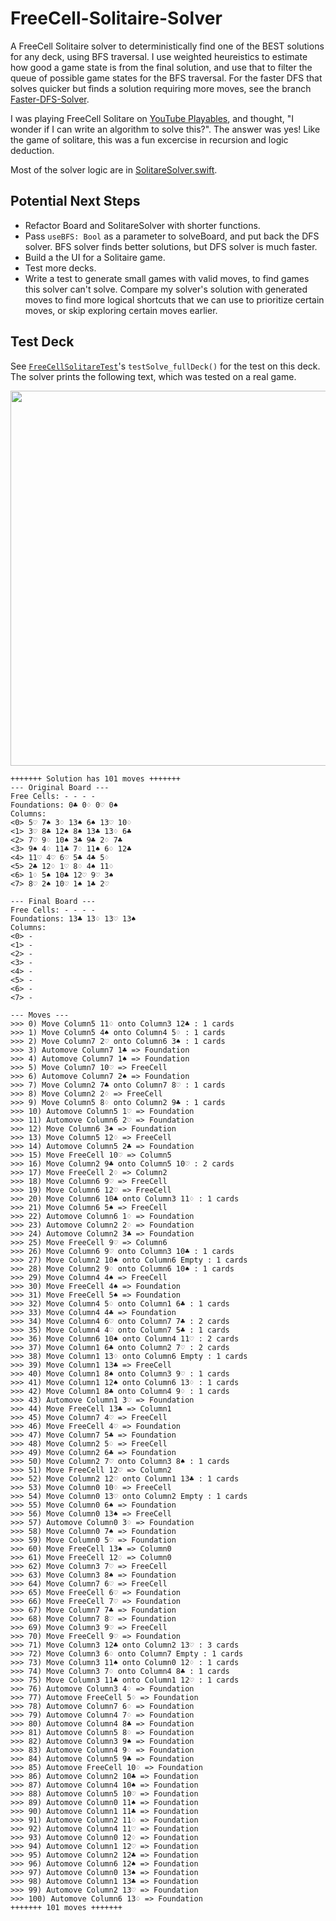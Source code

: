 # FreeCell-Solitaire-Solver
A FreeCell Solitaire solver to deterministically find one of the BEST solutions for any deck, using BFS traversal. I use weighted heureistics to estimate how good a game state is from the final solution, and use that to filter the queue of possible game states for the BFS traversal. For the faster DFS that solves quicker but finds a solution requiring more moves, see the branch [Faster-DFS-Solver](https://github.com/p-sun/FreeCell-Solitaire-Solver/tree/Faster-DFS-Solver).

I was playing FreeCell Solitare on [YouTube Playables](https://www.youtube.com/playables/Ugkxbnpb-Zfu90iTv-d_1rZA5kUiiZwUz5U3), and thought, "I wonder if I can write an algorithm to solve this?". The answer was yes! Like the game of solitare, this was a fun excercise in recursion and logic deduction. 

Most of the solver logic are in [SolitareSolver.swift](https://github.com/p-sun/FreeCell-Solitaire-Solver/blob/main/Solitaire/SolitareSolver.swift).

## Potential Next Steps
- Refactor Board and SolitareSolver with shorter functions.
- Pass `useBFS: Bool` as a parameter to solveBoard, and put back the DFS solver. BFS solver finds better solutions, but DFS solver is much faster.
- Build a the UI for a Solitaire game.
- Test more decks.
- Write a test to generate small games with valid moves, to find games this solver can't solve. Compare my solver's solution with generated moves to find more logical shortcuts that we can use to prioritize certain moves, or skip exploring certain moves earlier.

## Test Deck

See [`FreeCellSolitareTest`](https://github.com/p-sun/FreeCell-Solitaire-Solver/blob/7ce07e5f39cb1bba83db589bd6acd731b48fd4ea/SolitaireTests/FreeCellSolitareTest.swift#L200)'s `testSolve_fullDeck()` for the test on this deck. The solver prints the following text, which was tested on a real game.

<img src="https://github.com/user-attachments/assets/135308a6-3cea-4d1d-9b35-467b2ff8399a" width="600">

```
+++++++ Solution has 101 moves +++++++
--- Original Board ---
Free Cells: - - - -
Foundations: 0♣ 0♢ 0♡ 0♠
Columns:
<0> 5♡ 7♠ 3♢ 13♠ 6♠ 13♡ 10♢
<1> 3♡ 8♣ 12♠ 8♠ 13♣ 13♢ 6♣
<2> 7♡ 9♢ 10♠ 3♣ 9♣ 2♢ 7♣
<3> 9♠ 4♢ 11♣ 7♢ 11♠ 6♢ 12♣
<4> 11♡ 4♡ 6♡ 5♣ 4♣ 5♢
<5> 2♣ 12♢ 1♡ 8♢ 4♠ 11♢
<6> 1♢ 5♠ 10♣ 12♡ 9♡ 3♠
<7> 8♡ 2♠ 10♡ 1♠ 1♣ 2♡

--- Final Board ---
Free Cells: - - - -
Foundations: 13♣ 13♢ 13♡ 13♠
Columns:
<0> -
<1> -
<2> -
<3> -
<4> -
<5> -
<6> -
<7> -

--- Moves ---
>>> 0) Move Column5 11♢ onto Column3 12♣ : 1 cards
>>> 1) Move Column5 4♠ onto Column4 5♢ : 1 cards
>>> 2) Move Column7 2♡ onto Column6 3♠ : 1 cards
>>> 3) Automove Column7 1♣ => Foundation
>>> 4) Automove Column7 1♠ => Foundation
>>> 5) Move Column7 10♡ => FreeCell
>>> 6) Automove Column7 2♠ => Foundation
>>> 7) Move Column2 7♣ onto Column7 8♡ : 1 cards
>>> 8) Move Column2 2♢ => FreeCell
>>> 9) Move Column5 8♢ onto Column2 9♣ : 1 cards
>>> 10) Automove Column5 1♡ => Foundation
>>> 11) Automove Column6 2♡ => Foundation
>>> 12) Move Column6 3♠ => Foundation
>>> 13) Move Column5 12♢ => FreeCell
>>> 14) Automove Column5 2♣ => Foundation
>>> 15) Move FreeCell 10♡ => Column5
>>> 16) Move Column2 9♣ onto Column5 10♡ : 2 cards
>>> 17) Move FreeCell 2♢ => Column2
>>> 18) Move Column6 9♡ => FreeCell
>>> 19) Move Column6 12♡ => FreeCell
>>> 20) Move Column6 10♣ onto Column3 11♢ : 1 cards
>>> 21) Move Column6 5♠ => FreeCell
>>> 22) Automove Column6 1♢ => Foundation
>>> 23) Automove Column2 2♢ => Foundation
>>> 24) Automove Column2 3♣ => Foundation
>>> 25) Move FreeCell 9♡ => Column6
>>> 26) Move Column6 9♡ onto Column3 10♣ : 1 cards
>>> 27) Move Column2 10♠ onto Column6 Empty : 1 cards
>>> 28) Move Column2 9♢ onto Column6 10♠ : 1 cards
>>> 29) Move Column4 4♠ => FreeCell
>>> 30) Move FreeCell 4♠ => Foundation
>>> 31) Move FreeCell 5♠ => Foundation
>>> 32) Move Column4 5♢ onto Column1 6♣ : 1 cards
>>> 33) Move Column4 4♣ => Foundation
>>> 34) Move Column4 6♡ onto Column7 7♣ : 2 cards
>>> 35) Move Column4 4♡ onto Column7 5♣ : 1 cards
>>> 36) Move Column6 10♠ onto Column4 11♡ : 2 cards
>>> 37) Move Column1 6♣ onto Column2 7♡ : 2 cards
>>> 38) Move Column1 13♢ onto Column6 Empty : 1 cards
>>> 39) Move Column1 13♣ => FreeCell
>>> 40) Move Column1 8♠ onto Column3 9♡ : 1 cards
>>> 41) Move Column1 12♠ onto Column6 13♢ : 1 cards
>>> 42) Move Column1 8♣ onto Column4 9♢ : 1 cards
>>> 43) Automove Column1 3♡ => Foundation
>>> 44) Move FreeCell 13♣ => Column1
>>> 45) Move Column7 4♡ => FreeCell
>>> 46) Move FreeCell 4♡ => Foundation
>>> 47) Move Column7 5♣ => Foundation
>>> 48) Move Column2 5♢ => FreeCell
>>> 49) Move Column2 6♣ => Foundation
>>> 50) Move Column2 7♡ onto Column3 8♠ : 1 cards
>>> 51) Move FreeCell 12♡ => Column2
>>> 52) Move Column2 12♡ onto Column1 13♣ : 1 cards
>>> 53) Move Column0 10♢ => FreeCell
>>> 54) Move Column0 13♡ onto Column2 Empty : 1 cards
>>> 55) Move Column0 6♠ => Foundation
>>> 56) Move Column0 13♠ => FreeCell
>>> 57) Automove Column0 3♢ => Foundation
>>> 58) Move Column0 7♠ => Foundation
>>> 59) Move Column0 5♡ => Foundation
>>> 60) Move FreeCell 13♠ => Column0
>>> 61) Move FreeCell 12♢ => Column0
>>> 62) Move Column3 7♡ => FreeCell
>>> 63) Move Column3 8♠ => Foundation
>>> 64) Move Column7 6♡ => FreeCell
>>> 65) Move FreeCell 6♡ => Foundation
>>> 66) Move FreeCell 7♡ => Foundation
>>> 67) Move Column7 7♣ => Foundation
>>> 68) Move Column7 8♡ => Foundation
>>> 69) Move Column3 9♡ => FreeCell
>>> 70) Move FreeCell 9♡ => Foundation
>>> 71) Move Column3 12♣ onto Column2 13♡ : 3 cards
>>> 72) Move Column3 6♢ onto Column7 Empty : 1 cards
>>> 73) Move Column3 11♠ onto Column0 12♢ : 1 cards
>>> 74) Move Column3 7♢ onto Column4 8♣ : 1 cards
>>> 75) Move Column3 11♣ onto Column1 12♡ : 1 cards
>>> 76) Automove Column3 4♢ => Foundation
>>> 77) Automove FreeCell 5♢ => Foundation
>>> 78) Automove Column7 6♢ => Foundation
>>> 79) Automove Column4 7♢ => Foundation
>>> 80) Automove Column4 8♣ => Foundation
>>> 81) Automove Column5 8♢ => Foundation
>>> 82) Automove Column3 9♠ => Foundation
>>> 83) Automove Column4 9♢ => Foundation
>>> 84) Automove Column5 9♣ => Foundation
>>> 85) Automove FreeCell 10♢ => Foundation
>>> 86) Automove Column2 10♣ => Foundation
>>> 87) Automove Column4 10♠ => Foundation
>>> 88) Automove Column5 10♡ => Foundation
>>> 89) Automove Column0 11♠ => Foundation
>>> 90) Automove Column1 11♣ => Foundation
>>> 91) Automove Column2 11♢ => Foundation
>>> 92) Automove Column4 11♡ => Foundation
>>> 93) Automove Column0 12♢ => Foundation
>>> 94) Automove Column1 12♡ => Foundation
>>> 95) Automove Column2 12♣ => Foundation
>>> 96) Automove Column6 12♠ => Foundation
>>> 97) Automove Column0 13♠ => Foundation
>>> 98) Automove Column1 13♣ => Foundation
>>> 99) Automove Column2 13♡ => Foundation
>>> 100) Automove Column6 13♢ => Foundation
+++++++ 101 moves +++++++
```
